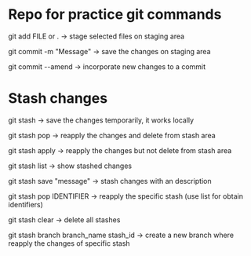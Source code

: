 # Repo for practice git commands

git add FILE or . -> stage selected files on staging area

git commit -m "Message" -> save the changes on staging area

git commit --amend -> incorporate new changes to a commit

# Stash changes

git stash -> save the changes temporarily, it works locally

git stash pop -> reapply the changes and delete from stash area

git stash apply -> reapply the changes but not delete from stash area

git stash list -> show stashed changes

git stash save "message" -> stash changes with an description

git stash pop IDENTIFIER -> reapply the specific stash (use list for obtain identifiers)

git stash clear -> delete all stashes

git stash branch branch_name stash_id -> create a new branch where reapply the changes of specific stash
